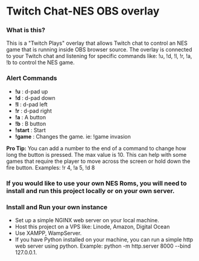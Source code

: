 # Twitch Chat-NES OBS overlay

### What is this?

This is a "Twitch Plays" overlay that allows Twitch chat to control an NES game that is running inside OBS browser source.
The overlay is connected to your Twitch chat and listening for specific commands like: !u, !d, !l, !r, !a, !b to control the NES game.

### Alert Commands

- **!u** : d-pad up
- **!d** : d-pad down
- **!l** : d-pad left
- **!r** : d-pad right
- **!a** : A button
- **!b** : B button
- **!start** : Start
- **!game** : Changes the game. ie: !game invasion

**Pro Tip:** You can add a number to the end of a command to change how long the button is pressed. The max value is 10. This can help with some games that require the player to move across the screen or hold down the fire button. Examples: !r 4, !a 5, !d 8

### If you would like to use your own NES Roms, you will need to install and run this project locally or on your own server. 

### Install and Run your own instance

- Set up a simple NGINX web server on your local machine. 
- Host this project on a VPS like: Linode, Amazon, Digital Ocean
- Use XAMPP, WampServer.
- If you have Python installed on your machine, you can run a simple http web server using python. Example: python -m http.server 8000 --bind 127.0.0.1.
